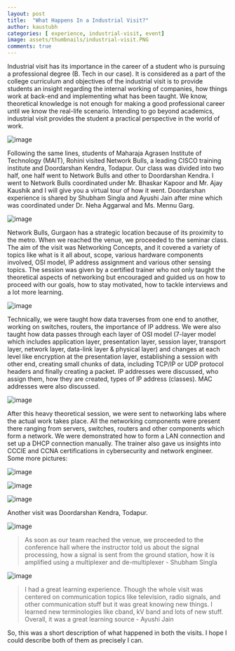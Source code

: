 ```yaml
---
layout: post
title:  "What Happens In a Industrial Visit?"
author: kaustubh
categories: [ experience, industrial-visit, event]
image: assets/thumbnails/industrial-visit.PNG
comments: true
---
```


Industrial visit has its importance in the career of a student who is pursuing a professional degree (B. Tech in our case). It is considered as a part of the college curriculum and objectives of the industrial visit is to provide students an insight regarding the internal working of companies, how things work at back-end and implementing what has been taught. We know, theoretical knowledge is not enough for making a good professional career until we know the real-life scenario. Intending to go beyond academics, industrial visit provides the student a practical perspective in the world of work.

![image](https://user-images.githubusercontent.com/43691873/124555504-c80f5800-de54-11eb-8fb3-ba4a8e60d9e1.png)

Following the same lines, students of Maharaja Agrasen Institute of Technology (MAIT), Rohini visited Network Bulls, a leading CISCO training institute and Doordarshan Kendra, Todapur. Our class was divided into two half, one half went to Network Bulls and other to Doordarshan Kendra. I went to Network Bulls coordinated under Mr. Bhaskar Kapoor and Mr. Ajay Kaushik and I will give you a virtual tour of how it went. Doordarshan experience is shared by Shubham Singla and Ayushi Jain after mine which was coordinated under Dr. Neha Aggarwal and Ms. Mennu Garg.

![image](https://user-images.githubusercontent.com/43691873/124555547-d6f60a80-de54-11eb-989b-57d9a79020f7.png)

Network Bulls, Gurgaon has a strategic location because of its proximity to the metro. When we reached the venue, we proceeded to the seminar class. The aim of the visit was Networking Concepts, and it covered a variety of topics like what is it all about, scope, various hardware components involved, OSI model, IP address assignment and various other sensing topics. The session was given by a certified trainer who not only taught the theoretical aspects of networking but encouraged and guided us on how to proceed with our goals, how to stay motivated, how to tackle interviews and a lot more learning. 

![image](https://user-images.githubusercontent.com/43691873/124555592-e5442680-de54-11eb-90e4-d994d70a4961.png)

Technically, we were taught how data traverses from one end to another, working on switches, routers, the importance of IP address. We were also taught how data passes through each layer of OSI model (7-layer model which includes application layer, presentation layer, session layer, transport layer, network layer, data-link layer & physical layer) and changes at each level like encryption at the presentation layer, establishing a session with other end, creating small chunks of data, including TCP/IP or UDP protocol headers and finally creating a packet. IP addresses were discussed, who assign them, how they are created, types of IP address (classes). MAC addresses were also discussed.

![image](https://user-images.githubusercontent.com/43691873/124555633-f1c87f00-de54-11eb-872c-54478c227493.png)

After this heavy theoretical session, we were sent to networking labs where the actual work takes place. All the networking components were present there ranging from servers, switches, routers and other components which form a network. We were demonstrated how to form a LAN connection and set up a DHCP connection manually. The trainer also gave us insights into CCCIE and CCNA certifications in cybersecurity and network engineer. Some more pictures:

![image](https://user-images.githubusercontent.com/43691873/124555695-0278f500-de55-11eb-8e5c-ee86727ad738.png)

![image](https://user-images.githubusercontent.com/43691873/124555729-0dcc2080-de55-11eb-9945-e2c4ebf36f4e.png)

![image](https://user-images.githubusercontent.com/43691873/124555760-17558880-de55-11eb-8d2a-27a9f4b88629.png)

Another visit was Doordarshan Kendra, Todapur.

![image](https://user-images.githubusercontent.com/43691873/124555818-276d6800-de55-11eb-9a50-fd41ff35b1d7.png)

> As soon as our team reached the venue, we proceeded to the conference hall where the instructor told us about the signal processing, how a signal is sent from the ground station, how it is amplified using a multiplexer and de-multiplexer - Shubham Singla

![image](https://user-images.githubusercontent.com/43691873/124555891-3bb16500-de55-11eb-82b3-18d22a618b4e.png)

> I had a great learning experience. Though the whole visit was centered on communication topics like television, radio signals, and other communication stuff but it was great knowing new things. I learned new terminologies like cband, kV band and lots of new stuff. Overall, it was a great learning source - Ayushi Jain

So, this was a short description of what happened in both the visits. I hope I could describe both of them as precisely I can.

